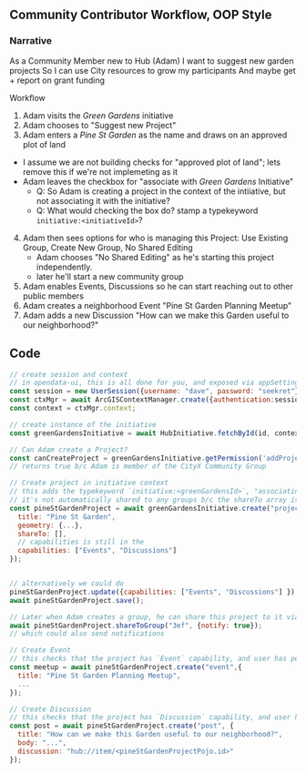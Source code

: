 ## Community Contributor Workflow, OOP Style

### Narrative

As a Community Member new to Hub (Adam)
I want to suggest new garden projects
So I can use City resources to grow my participants
And maybe get + report on grant funding

Workflow

1. Adam visits the _Green Gardens_ initiative
2. Adam chooses to "Suggest new Project"
3. Adam enters a _Pine St Garden_ as the name and draws on an approved plot of land

- I assume we are not building checks for "approved plot of land"; lets remove this if we're not implemeting as it
- Adam leaves the checkbox for "associate with _Green Gardens_ Initiative"
  - Q: So Adam is creating a project in the context of the intiiative, but not associating it with the initiative?
  - Q: What would checking the box do? stamp a typekeyword `initiative:<initiativeId>`?

4. Adam then sees options for who is managing this Project: Use Existing Group, Create New Group, No Shared Editing
   - Adam chooses "No Shared Editing" as he's starting this project independently.
   - later he'll start a new community group
5. Adam enables Events, Discussions so he can start reaching out to other public members
6. Adam creates a neighborhood Event "Pine St Garden Planning Meetup"
7. Adam adds a new Discussion "How can we make this Garden useful to our neighborhood?"

## Code

```js
// create session and context
// in opendata-ui, this is all done for you, and exposed via appSettings.context
const session = new UserSession({username: "dave", password: "seekret"});
const ctxMgr = await ArcGISContextManager.create({authentication:session});
const context = ctxMgr.context;

// create instance of the initiative
const greenGardensInitiative = await HubInitiative.fetchById(id, context);

// Can Adam create a Project?
const canCreateProject = greenGardensInitiative.getPermission('addProject');
// returns true b/c Adam is member of the CityX Community Group

// Create project in initiative context
// this adds the typekeyword `initiative:<greenGardensId>`, "associating" it to the initiative
// it's not automatically shared to any groups b/c the shareTo array is empty
const pineStGardenProject = await greenGardensInitiative.create("project", {
  title: "Pine St Garden",
  geometry: {...},
  shareTo: [],
  // capabilities is still in the
  capabilities: ["Events", "Discussions"]
});


// alternatively we could do
pineStGardenProject.update({capabilities: ["Events", "Discussions"] }) =;
await pineStGardenProject.save();

// Later when Adam creates a group, he can share this project to it via
await pineStGardenProject.shareToGroup("3ef", {notify: true});
// which could also send notifications

// Create Event
// this checks that the project has `Event` capability, and user has permissions
const meetup = await pineStGardenProject.create("event",{
  title: "Pine St Garden Planning Meetup",
  ...
});

// Create Discussion
// this checks that the project has `Discussion` capability, and user has permissions
const post = await pineStGardenProject.create("post", {
  title: "How can we make this Garden useful to our neighborhood?",
  body: "...",
  discussion: "hub://item/<pineStGardenProjectPojo.id>"
});

```
